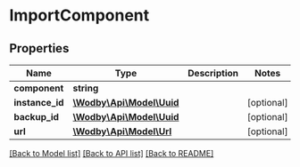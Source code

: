 # ImportComponent

## Properties
Name | Type | Description | Notes
------------ | ------------- | ------------- | -------------
**component** | **string** |  | 
**instance_id** | [**\Wodby\Api\Model\Uuid**](Uuid.md) |  | [optional] 
**backup_id** | [**\Wodby\Api\Model\Uuid**](Uuid.md) |  | [optional] 
**url** | [**\Wodby\Api\Model\Url**](Url.md) |  | [optional] 

[[Back to Model list]](../README.md#documentation-for-models) [[Back to API list]](../README.md#documentation-for-api-endpoints) [[Back to README]](../README.md)



